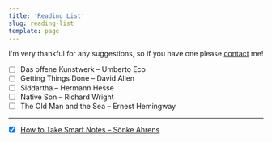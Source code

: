 ```yaml
---
title: 'Reading List'
slug: reading-list
template: page
---
```


I'm very thankful for any suggestions, so if you have one please [contact](/contact/) me!

- [ ] Das offene Kunstwerk – Umberto Eco
- [ ] Getting Things Done – David Allen
- [ ] Siddartha – Hermann Hesse
- [ ] Native Son – Richard Wright
- [ ] The Old Man and the Sea – Ernest Hemingway

---

- [x] [How to Take Smart Notes – Sönke Ahrens](/how-to-take-smart-notes)
